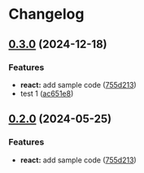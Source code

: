 # Changelog

## [0.3.0](https://github.com/YavuzErkal/release-please-monorepo-example-fork/compare/hello-react-v0.2.0...hello-react@v0.3.0) (2024-12-18)


### Features

* **react:** add sample code ([755d213](https://github.com/YavuzErkal/release-please-monorepo-example-fork/commit/755d2133dde08b8e1aeb2012256ee58b934fc346))
* test 1 ([ac651e8](https://github.com/YavuzErkal/release-please-monorepo-example-fork/commit/ac651e827c88124fbcc443d14b164f2185bdf1ec))

## [0.2.0](https://github.com/amarjanica/release-please-monorepo-example/compare/hello-react-v0.1.0...hello-react@v0.2.0) (2024-05-25)


### Features

* **react:** add sample code ([755d213](https://github.com/amarjanica/release-please-monorepo-example/commit/755d2133dde08b8e1aeb2012256ee58b934fc346))
